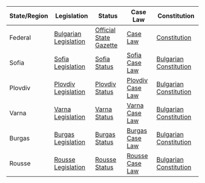 | State/Region | Legislation                                                     | Status                                           | Case Law                                         | Constitution                                     |
|--------------|-----------------------------------------------------------------|--------------------------------------------------|--------------------------------------------------|-------------------------------------------------|
| Federal      | [Bulgarian Legislation](https://www.lex.bg/bg/laws)             | [Official State Gazette](https://dv.parliament.bg/) | [Case Law](https://legalacts.justice.bg/)       | [Constitution](https://www.parliament.bg/bg/const) |
| Sofia        | [Sofia Legislation](https://www.lex.bg/bg/laws?town=sofia)      | [Sofia Status](https://www.sofia.bg/web/guest/legal-acts) | [Sofia Case Law](https://legalacts.justice.bg/) | [Bulgarian Constitution](https://www.parliament.bg/bg/const) |
| Plovdiv      | [Plovdiv Legislation](https://www.lex.bg/bg/laws?town=plovdiv)  | [Plovdiv Status](https://www.plovdiv.bg/bg/legal-acts) | [Plovdiv Case Law](https://legalacts.justice.bg/) | [Bulgarian Constitution](https://www.parliament.bg/bg/const) |
| Varna        | [Varna Legislation](https://www.lex.bg/bg/laws?town=varna)      | [Varna Status](https://www.varna.bg/bg/info/legal-acts) | [Varna Case Law](https://legalacts.justice.bg/) | [Bulgarian Constitution](https://www.parliament.bg/bg/const) |
| Burgas       | [Burgas Legislation](https://www.lex.bg/bg/laws?town=burgas)    | [Burgas Status](https://www.burgas.bg/bg/info/index/legal-acts) | [Burgas Case Law](https://legalacts.justice.bg/) | [Bulgarian Constitution](https://www.parliament.bg/bg/const) |
| Rousse       | [Rousse Legislation](https://www.lex.bg/bg/laws?town=rousse)    | [Rousse Status](https://www.rousse.bg/bg/info/index/legal-acts) | [Rousse Case Law](https://legalacts.justice.bg/) | [Bulgarian Constitution](https://www.parliament.bg/bg/const) |
